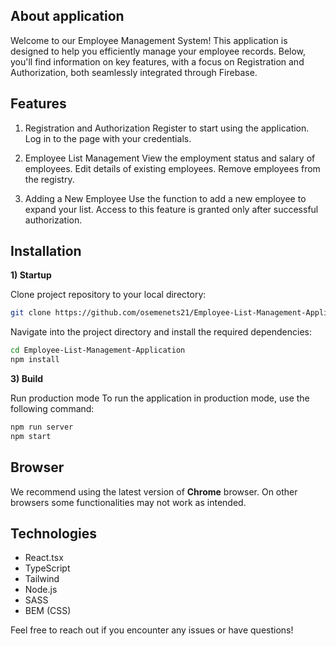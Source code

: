 ## About application

Welcome to our Employee Management System! This application is designed to help you efficiently manage your employee records. Below, you'll find information on key features, with a focus on Registration and Authorization, both seamlessly integrated through Firebase.

## Features

1. Registration and Authorization
Register to start using the application.
Log in to the page with your credentials.

2. Employee List Management
View the employment status and salary of employees.
Edit details of existing employees.
Remove employees from the registry.

3. Adding a New Employee
Use the function to add a new employee to expand your list.
Access to this feature is granted only after successful authorization.

## Installation

**1) Startup**

Clone project repository to your local directory:

```bash
git clone https://github.com/osemenets21/Employee-List-Management-Application.git
```

Navigate into the project directory and install the required dependencies:

```bash
cd Employee-List-Management-Application
npm install
```

**3) Build**


Run production mode
To run the application in production mode, use the following command:

```bash
npm run server
npm start

```

## Browser

We recommend using the latest version of **Chrome** browser.
On other browsers some functionalities may not work as intended.


## Technologies

- React.tsx
- TypeScript
- Tailwind
- Node.js
- SASS
- BEM (CSS)

Feel free to reach out if you encounter any issues or have questions!


